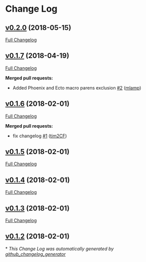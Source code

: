 # Change Log

## [v0.2.0](https://github.com/tim2CF/boilex/tree/v0.2.0) (2018-05-15)
[Full Changelog](https://github.com/tim2CF/boilex/compare/v0.1.7...v0.2.0)

## [v0.1.7](https://github.com/tim2CF/boilex/tree/v0.1.7) (2018-04-19)
[Full Changelog](https://github.com/tim2CF/boilex/compare/v0.1.6...v0.1.7)

**Merged pull requests:**

- Added Phoenix and Ecto macro parens exclusion [\#2](https://github.com/tim2CF/boilex/pull/2) ([mlamp](https://github.com/mlamp))

## [v0.1.6](https://github.com/tim2CF/boilex/tree/v0.1.6) (2018-02-01)
[Full Changelog](https://github.com/tim2CF/boilex/compare/v0.1.5...v0.1.6)

**Merged pull requests:**

- fix changelog [\#1](https://github.com/tim2CF/boilex/pull/1) ([tim2CF](https://github.com/tim2CF))

## [v0.1.5](https://github.com/tim2CF/boilex/tree/v0.1.5) (2018-02-01)
[Full Changelog](https://github.com/tim2CF/boilex/compare/v0.1.4...v0.1.5)

## [v0.1.4](https://github.com/tim2CF/boilex/tree/v0.1.4) (2018-02-01)
[Full Changelog](https://github.com/tim2CF/boilex/compare/v0.1.3...v0.1.4)

## [v0.1.3](https://github.com/tim2CF/boilex/tree/v0.1.3) (2018-02-01)
[Full Changelog](https://github.com/tim2CF/boilex/compare/v0.1.2...v0.1.3)

## [v0.1.2](https://github.com/tim2CF/boilex/tree/v0.1.2) (2018-02-01)


\* *This Change Log was automatically generated by [github_changelog_generator](https://github.com/skywinder/Github-Changelog-Generator)*
